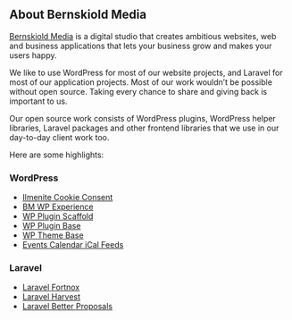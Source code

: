 ## About Bernskiold Media

[Bernskiold Media](https://bernskioldmedia.com) is a digital studio that creates ambitious websites, web and business applications that lets your business grow and makes your users happy.

We like to use WordPress for most of our website projects, and Laravel for most of our application projects. Most of our work wouldn’t be possible without open source. Taking every chance to share and giving back is important to us.

Our open source work consists of WordPress plugins, WordPress helper libraries, Laravel packages and other frontend libraries that we use in our day-to-day client work too.

Here are some highlights:

### WordPress

- [Ilmenite Cookie Consent](https://github.com/bernskioldmedia/Ilmenite-Cookie-Consent)
- [BM WP Experience](https://github.com/bernskioldmedia/bm-wp-experience)
- [WP Plugin Scaffold](https://github.com/bernskioldmedia/wp-plugin-scaffold)
- [WP Plugin Base](https://github.com/bernskioldmedia/wp-plugin-base)
- [WP Theme Base](https://github.com/bernskioldmedia/wp-theme-base)
- [Events Calendar iCal Feeds](https://github.com/bernskioldmedia/events-calendar-ical-feeds)

### Laravel

- [Laravel Fortnox](https://github.com/bernskioldmedia/laravel-fortnox)
- [Laravel Harvest](https://github.com/bernskioldmedia/laravel-harvest)
- [Laravel Better Proposals](https://github.com/bernskioldmedia/laravel-better-proposals)

